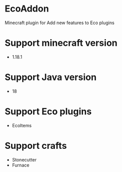 # EcoAddon
Minecraft plugin for Add new features to Eco plugins

# Support minecraft version
 - 1.18.1

# Support Java version
 - 18

# Support Eco plugins
 - EcoItems

# Support crafts
 - Stonecutter
 - Furnace
